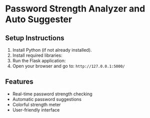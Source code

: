 # Password Strength Analyzer and Auto Suggester

## Setup Instructions

1. Install Python (if not already installed).
2. Install required libraries:
3. Run the Flask application:
4. Open your browser and go to: `http://127.0.0.1:5000/`

## Features
- Real-time password strength checking
- Automatic password suggestions
- Colorful strength meter
- User-friendly interface
